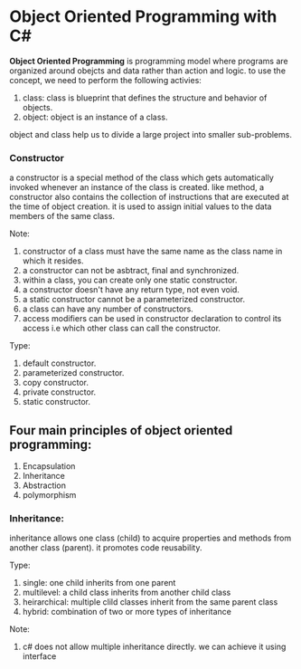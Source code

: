 # Object Oriented Programming with C#

**Object Oriented Programming** is programming model where programs are organized around obejcts and data rather than action and logic. to use the concept, we need to perform the following activies:
1. class: class is blueprint that defines the structure and behavior of objects.
2. object: object is an instance of a class.

object and class help us to divide a large project into smaller sub-problems.


### Constructor
a constructor is a special method of the class which gets automatically invoked whenever an instance of the class is created. like method, a constructor also contains the collection of instructions that are executed at the time of object creation. it is used to assign initial values to the data members of the same class.

Note:
1. constructor of a class must have the same name as the class name in which it resides.
2. a constructor can not be asbtract, final and synchronized.
3. within a class, you can create only one static constructor.
4. a constructor doesn't have any return type, not even void.
5. a static constructor cannot be a parameterized constructor.
6. a class can have any number of constructors.
7. access modifiers can be used in constructor declaration to control its access i.e which other class can call the constructor.

Type:
1. default constructor.
2. parameterized constructor.
3. copy constructor.
4. private constructor.
5. static constructor.

## Four main principles of object oriented programming:
1. Encapsulation
2. Inheritance
3. Abstraction
4. polymorphism

### Inheritance:
inheritance allows one class (child) to acquire properties and methods from another class (parent). it promotes code reusability.

Type:
1. single: one child inherits from one parent
2. multilevel: a child class inherits from another child class
3. heirarchical: multiple clild classes inherit from the same parent class
4. hybrid: combination of two or more types of inheritance

Note:
1. c# does not allow multiple inheritance directly. we can achieve it using interface